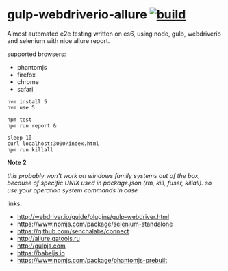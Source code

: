 gulp-webdriverio-allure [![build](https://travis-ci.org/daggerok/gulp-webdriverio-allure.svg?branch=master)](https://travis-ci.org/daggerok/gulp-webdriverio-allure)
=======================

Almost automated e2e testing written on es6, using node, gulp, webdriverio and selenium with nice allure report.

supported browsers:

- phantomjs
- firefox
- chrome
- safari


```shell
nvm install 5
nvm use 5

npm test
npm run report &

sleep 10
curl localhost:3000/index.html
npm run killall
```

**Note 2**

*this probably won't work on windows family systems out of the box, because of specific UNIX used in package.json (rm, kill, fuser, killall). so use your operation system commands in case*

links:

- http://webdriver.io/guide/plugins/gulp-webdriver.html
- https://www.npmjs.com/package/selenium-standalone
- https://github.com/senchalabs/connect
- http://allure.qatools.ru
- http://gulpjs.com
- https://babeljs.io
- https://www.npmjs.com/package/phantomjs-prebuilt

